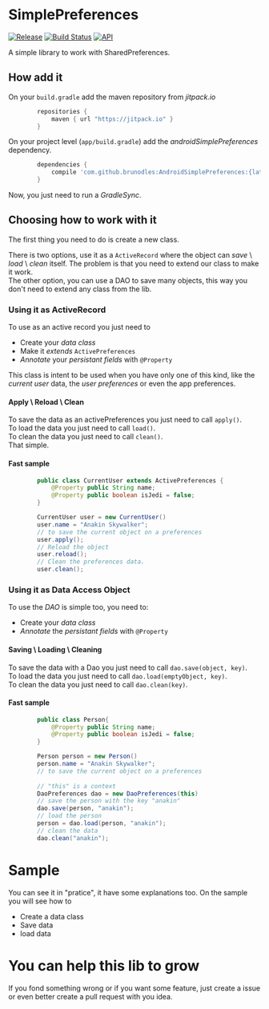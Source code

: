# SimplePreferences

[![Release](https://jitpack.io/v/brunodles/AndroidSimplePreferences.svg)](https://jitpack.io/#brunodles/AndroidSimplePreferences)
[![Build Status](https://travis-ci.org/brunodles/AndroidSimplePreferences.svg?branch=master)](https://travis-ci.org/brunodles/AndroidSimplePreferences)
[![API](https://img.shields.io/badge/API-14%2B-brightgreen.svg?style=flat)](https://android-arsenal.com/api?level=14)

A simple library to work with SharedPreferences.

## How add it
On your `build.gradle` add the maven repository from *jitpack.io*
```gradle
        repositories {
            maven { url "https://jitpack.io" }
        }
```

On your project level (`app/build.gradle`) add the _androidSimplePreferences_ dependency.
```gradle
        dependencies {
            compile 'com.github.brunodles:AndroidSimplePreferences:{latest version}'
        }
```

Now, you just need to run a _GradleSync_.

## Choosing how to work with it
The first thing you need to do is create a new class.

There is two options, use it as a `ActiveRecord` where the object can _save_ \ _load_ \ _clean_ itself. The problem is that you need to extend our class to make it work.  
The other option, you can use a DAO to save many objects, this way you don't need to extend any class from the lib.

### Using it as ActiveRecord
To use as an active record you just need to 
* Create your _data class_
* Make it _extends_ `ActivePreferences`
* *Annotate* your _persistant fields_ with `@Property`

This class is intent to be used when you have only one of this kind, like the _current user_ data, the _user preferences_ or even the app preferences.

#### Apply \ Reload \ Clean
To save the data as an activePreferences you just need to call `apply()`.  
To load the data you just need to call `load()`.  
To clean the data you just need to call `clean()`.  
That simple.

#### Fast sample
```java
		public class CurrentUser extends ActivePreferences {
		    @Property public String name;
		    @Property public boolean isJedi = false;
		}

		CurrentUser user = new CurrentUser()
		user.name = "Anakin Skywalker";
		// to save the current object on a preferences
		user.apply();
		// Reload the object
		user.reload();
		// Clean the preferences data.
		user.clean();
```

### Using it as Data Access Object
To use the _DAO_ is simple too, you need to:
* Create your _data class_
* *Annotate* the _persistant fields_ with `@Property`

#### Saving \ Loading \ Cleaning
To save the data with a Dao you just need to call `dao.save(object, key)`.  
To load the data you just need to call `dao.load(emptyObject, key)`.  
To clean the data you just need to call `dao.clean(key)`.  

#### Fast sample
```java
		public class Person{
		    @Property public String name;
		    @Property public boolean isJedi = false;
		}

		Person person = new Person()
		person.name = "Anakin Skywalker";
		// to save the current object on a preferences
		
		// "this" is a context
		DaoPreferences dao = new DaoPreferences(this)
		// save the person with the key "anakin"
        dao.save(person, "anakin"); 
        // load the person
        person = dao.load(person, "anakin");
        // clean the data
        dao.clean("anakin");
```

# Sample
You can see it in "pratice", it have some explanations too.
On the sample you will see how to
* Create a data class
* Save data
* load data

# You can help this lib to grow
If you fond something wrong or if you want some feature, just create a issue or even better create
a pull request with you idea.
